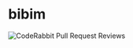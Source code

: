 # bibim

![CodeRabbit Pull Request Reviews](https://img.shields.io/coderabbit/prs/github/hyperlapse122/bibim?utm_source=oss&utm_medium=github&utm_campaign=hyperlapse122%2Fbibim&labelColor=171717&color=FF570A&link=https%3A%2F%2Fcoderabbit.ai&label=CodeRabbit+Reviews)
